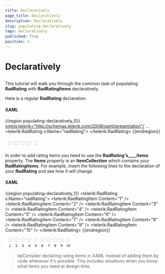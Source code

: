 ```yaml
---
title: Declaratively
page_title: Declaratively
description: Declaratively
slug: populating-declaratively
tags: declaratively
published: True
position: 2
---
```


# Declaratively



## 

This tutorial will walk you through the common task of populating __RadRating__ with __RadRatingItems__ declaratively.

Here is a regular __RadRating__ declaration:

#### __XAML__

{{region populating-declaratively_0}}
	<xmlns:telerik="http://schemas.telerik.com/2008/xaml/presentation"/>
	...
	<telerik:RadRating x:Name="radRating">
	</telerik:RadRating>
	{{endregion}}



![](images/rating_default.png)

In order to add rating items you need to use the __RadRating's____Items__ property. The __Items__ property is an __ItemCollection__ which contains your __RadRatingItems__. For example, insert the following lines to the declaration of your __RadRating__ and see how it will change.

#### __XAML__

{{region populating-declaratively_1}}
	<telerik:RadRating x:Name="radRating">
	    <telerik:RadRatingItem Content="1" />
	    <telerik:RadRatingItem Content="2" />
	    <telerik:RadRatingItem Content="3" />
	    <telerik:RadRatingItem Content="4" />
	    <telerik:RadRatingItem Content="5" />
	    <telerik:RadRatingItem Content="6" />
	    <telerik:RadRatingItem Content="7" />
	    <telerik:RadRatingItem Content="8" />
	    <telerik:RadRatingItem Content="9" />
	    <telerik:RadRatingItem Content="10" />
	</telerik:RadRating>
	{{endregion}}



![](images/rating_with_10_items.png)

>tipConsider declaring rating items in XAML instead of adding them by code whenever it's possible. This includes situations when you know what items you need at design time.
